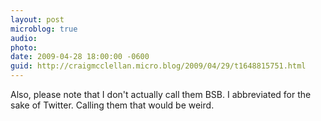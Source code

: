 ```yaml
---
layout: post
microblog: true
audio: 
photo: 
date: 2009-04-28 18:00:00 -0600
guid: http://craigmcclellan.micro.blog/2009/04/29/t1648815751.html
---
```

Also, please note that I don't actually call them BSB. I abbreviated for the sake of Twitter. Calling them that would be weird.
